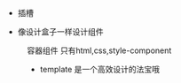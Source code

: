 - <slot/>插槽
<Menu>
  
</Menu>

- 像设计盒子一样设计组件
<menu> 容器组件
只有html,css,style-component

- template 是一个高效设计的法宝哦 